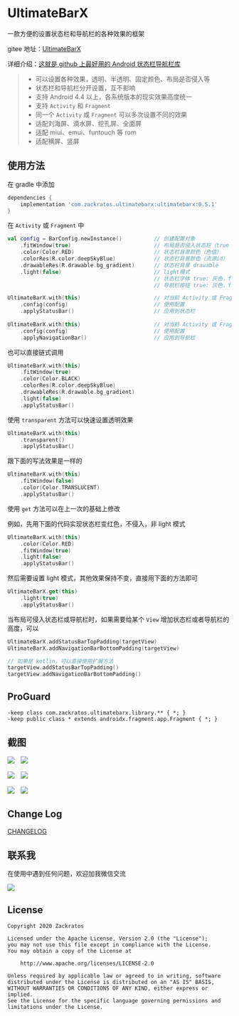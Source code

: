 # UltimateBarX
一款方便的设置状态栏和导航栏的各种效果的框架

gitee 地址：[UltimateBarX](https://gitee.com/zackratos/UltimateBarX)

详细介绍：[这就是 github 上最好用的 Android 状态栏导航栏库](https://juejin.cn/post/6903165109485436935)

> * 可以设置各种效果，透明、半透明、固定颜色、布局是否侵入等
> * 状态栏和导航栏分开设置，互不影响
> * 支持 Android 4.4 以上，各系统版本的现实效果高度统一
> * 支持 `Activity` 和 `Fragment`
> * 同一个 `Activity` 或 `Fragment` 可以多次设置不同的效果
> * 适配刘海屏、滴水屏、挖孔屏、全面屏
> * 适配 miui、emui、funtouch 等 rom
> * 适配横屏、竖屏

## 使用方法
在 gradle 中添加
```groovy
dependencies {
    implementation 'com.zackratos.ultimatebarx:ultimatebarx:0.5.1'
}
```

在 `Activity` 或 `Fragment` 中
```kotlin
val config = BarConfig.newInstance()          // 创建配置对象
    .fitWindow(true)                          // 布局是否侵入状态栏（true 不侵入，false 侵入）
    .color(Color.RED)                         // 状态栏背景颜色（色值）
    .colorRes(R.color.deepSkyBlue)            // 状态栏背景颜色（资源id）
    .drawableRes(R.drawable.bg_gradient)      // 状态栏背景 drawable
    .light(false)                             // light模式
                                              // 状态栏字体 true: 灰色，false: 白色 Android 6.0+
                                              // 导航栏按钮 true: 灰色，false: 白色 Android 8.0+

UltimateBarX.with(this)                       // 对当前 Activity 或 Fragment 生效
    .config(config)                           // 使用配置
    .applyStatusBar()                         // 应用到状态栏
    
UltimateBarX.with(this)                       // 对当前 Activity 或 Fragment 生效
    .config(config)                           // 使用配置
    .applyNavigationBar()                     // 应用到导航栏
```

也可以直接链式调用
```kotlin
UltimateBarX.with(this)
    .fitWindow(true)  
    .color(Color.BLACK)
    .colorRes(R.color.deepSkyBlue)
    .drawableRes(R.drawable.bg_gradient)
    .light(false)
    .applyStatusBar()
```

使用 `transparent` 方法可以快速设置透明效果
```kotlin
UltimateBarX.with(this)
    .transparent()
    .applyStatusBar()
```

跟下面的写法效果是一样的
```kotlin
UltimateBarX.with(this)
    .fitWindow(false)
    .color(Color.TRANSLUCENT)
    .applyStatusBar()
```

使用 `get` 方法可以在上一次的基础上修改  

例如，先用下面的代码实现状态栏变红色，不侵入，非 light 模式
```kotlin
UltimateBarX.with(this)
    .color(Color.RED)
    .fitWindow(true)
    .light(false)
    .applyStatusBar()
```

然后需要设置 light 模式，其他效果保持不变，直接用下面的方法即可
```kotlin
UltimateBarX.get(this)
    .light(true)
    .applyStatusBar()
```

当布局可侵入状态栏或导航栏时，如果需要给某个 `View` 增加状态栏或者导航栏的高度，可以
```kotlin
UltimateBarX.addStatusBarTopPadding(targetView)
UltimateBarX.addNavigationBarBottomPadding(targetView)

// 如果是 kotlin，可以直接使用扩展方法
targetView.addStatusBarTopPadding()
targetView.addNavigationBarBottomPadding()
```

## ProGuard
```
-keep class com.zackratos.ultimatebarx.library.** { *; }
-keep public class * extends androidx.fragment.app.Fragment { *; }
```

## 截图
![](screenshots/transparent_1.png)　![](screenshots/transparent_2.png)

![](screenshots/effect_1.png)　![](screenshots/effect_2.png)

![](screenshots/dynamic_1.gif)　![](screenshots/dynamic_2.gif)

## Change Log
[CHANGELOG](CHANGELOG.md)

## 联系我
在使用中遇到任何问题，欢迎加我微信交流

![](screenshots/wechat.jpg)

## License
```
Copyright 2020 Zackratos

Licensed under the Apache License, Version 2.0 (the "License");
you may not use this file except in compliance with the License.
You may obtain a copy of the License at

    http://www.apache.org/licenses/LICENSE-2.0

Unless required by applicable law or agreed to in writing, software
distributed under the License is distributed on an "AS IS" BASIS,
WITHOUT WARRANTIES OR CONDITIONS OF ANY KIND, either express or implied.
See the License for the specific language governing permissions and
limitations under the License.
```